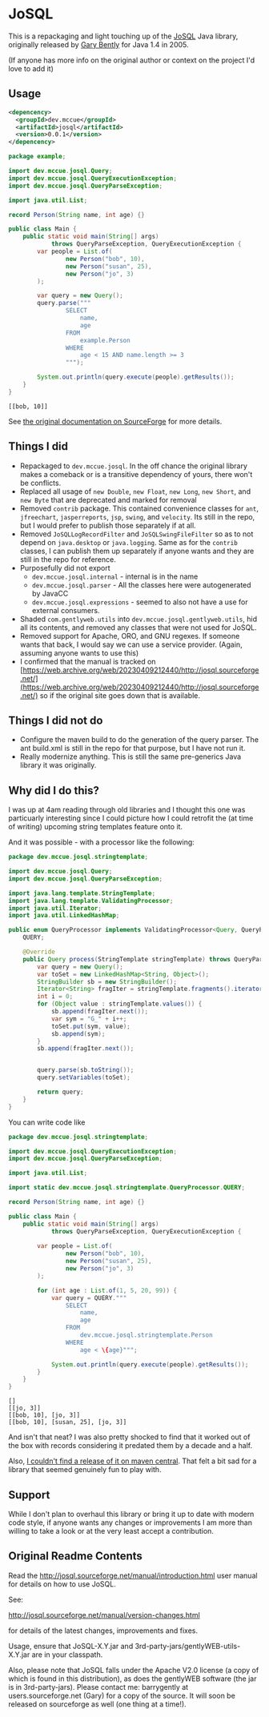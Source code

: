 # JoSQL

This is a repackaging and light touching up of the [JoSQL](http://josql.sourceforge.net/manual/introduction.html)
Java library, originally released by [Gary Bently](https://sourceforge.net/u/barrygently/profile/) for Java 1.4 in 2005.

(If anyone has more info on the original author or context on the project I'd love to add it)

## Usage

```xml
<depencency>
  <groupId>dev.mccue</groupId>
  <artifactId>josql</artifactId>
  <version>0.0.1</version>
</depencency>
```

```java
package example;

import dev.mccue.josql.Query;
import dev.mccue.josql.QueryExecutionException;
import dev.mccue.josql.QueryParseException;

import java.util.List;

record Person(String name, int age) {}

public class Main {
    public static void main(String[] args)
            throws QueryParseException, QueryExecutionException {
        var people = List.of(
                new Person("bob", 10),
                new Person("susan", 25),
                new Person("jo", 3)
        );

        var query = new Query();
        query.parse("""
                SELECT
                    name,
                    age
                FROM
                    example.Person
                WHERE
                    age < 15 AND name.length >= 3
                """);

        System.out.println(query.execute(people).getResults());
    }
}
```

```
[[bob, 10]]
```

See [the original documentation on SourceForge](https://josql.sourceforge.net/manual/introduction.html) for more details.

## Things I did
* Repackaged to `dev.mccue.josql`. In the off chance the original library makes a comeback or
is a transitive dependency of yours, there won't be conflicts.
* Replaced all usage of `new Double`, `new Float`, `new Long`, `new Short`, and `new Byte` that are deprecated and marked for removal
* Removed `contrib` package. This contained convenience classes for `ant`, `jfreechart`,
`jasperreports`, `jsp`, `swing`, and `velocity`. Its still in the repo, but I would prefer
to publish those separately if at all.
* Removed `JoSQLLogRecordFilter` and `JoSQLSwingFileFilter` so as to not depend on `java.desktop` or `java.logging`.
Same as for the `contrib` classes, I can publish them up separately if anyone wants and they are still in the repo
for reference.
* Purposefully did not export
    * `dev.mccue.josql.internal` - internal is in the name
    * `dev.mccue.josql.parser` - All the classes here were autogenerated by JavaCC
    * `dev.mccue.josql.expressions` - seemed to also not have a use for external consumers.
* Shaded `com.gentlyweb.utils` into `dev.mccue.josql.gentlyweb.utils`, hid all its contents,
and removed any classes that were not used for JoSQL.
* Removed support for Apache, ORO, and GNU regexes. If someone wants that back, I would
say we can use a service provider. (Again, assuming anyone wants to use this)
* I confirmed that the manual is tracked on [https://web.archive.org/web/20230409212440/http://josql.sourceforge.net/](https://web.archive.org/web/20230409212440/http://josql.sourceforge.net/)
so if the original site goes down that is available.

## Things I did not do
* Configure the maven build to do the generation of the query parser. The ant build.xml is
still in the repo for that purpose, but I have not run it.
* Really modernize anything. This is still the same pre-generics Java library it was originally.

## Why did I do this?

I was up at 4am reading through old libraries and I thought this one was particuarly interesting
since I could picture how I could retrofit the (at time of writing) upcoming string templates feature onto it.

And it was possible - with a processor like the following:

```java
package dev.mccue.josql.stringtemplate;

import dev.mccue.josql.Query;
import dev.mccue.josql.QueryParseException;

import java.lang.template.StringTemplate;
import java.lang.template.ValidatingProcessor;
import java.util.Iterator;
import java.util.LinkedHashMap;

public enum QueryProcessor implements ValidatingProcessor<Query, QueryParseException> {
    QUERY;

    @Override
    public Query process(StringTemplate stringTemplate) throws QueryParseException {
        var query = new Query();
        var toSet = new LinkedHashMap<String, Object>();
        StringBuilder sb = new StringBuilder();
        Iterator<String> fragIter = stringTemplate.fragments().iterator();
        int i = 0;
        for (Object value : stringTemplate.values()) {
            sb.append(fragIter.next());
            var sym = "G_" + i++;
            toSet.put(sym, value);
            sb.append(sym);
        }
        sb.append(fragIter.next());


        query.parse(sb.toString());
        query.setVariables(toSet);

        return query;
    }
}
```

You can write code like

```java
package dev.mccue.josql.stringtemplate;

import dev.mccue.josql.QueryExecutionException;
import dev.mccue.josql.QueryParseException;

import java.util.List;

import static dev.mccue.josql.stringtemplate.QueryProcessor.QUERY;

record Person(String name, int age) {}

public class Main {
    public static void main(String[] args) 
            throws QueryParseException, QueryExecutionException {
        
        var people = List.of(
                new Person("bob", 10),
                new Person("susan", 25),
                new Person("jo", 3)
        );

        for (int age : List.of(1, 5, 20, 99)) {
            var query = QUERY."""
                SELECT
                    name,
                    age
                FROM
                    dev.mccue.josql.stringtemplate.Person
                WHERE
                    age < \{age}""";

            System.out.println(query.execute(people).getResults());
        }
    }
}
```

```
[]
[[jo, 3]]
[[bob, 10], [jo, 3]]
[[bob, 10], [susan, 25], [jo, 3]]
```

And isn't that neat? I was also pretty shocked to find that it worked out of the box with
records considering it predated them by a decade and a half.

Also, [I couldn't find a release of it on maven central](https://mvnrepository.com/search?q=josql). That felt a bit sad
for a library that seemed genuinely fun to play with.

## Support

While I don't plan to overhaul this library or bring it up to date with modern code style, if anyone wants any changes
or improvements I am more than willing to take a look or at the very least accept a contribution.

## Original Readme Contents

Read the http://josql.sourceforge.net/manual/introduction.html user manual for details on how to use JoSQL.

See: 

  http://josql.sourceforge.net/manual/version-changes.html

for details of the latest changes, improvements and fixes.

Usage, ensure that JoSQL-X.Y.jar and 3rd-party-jars/gentlyWEB-utils-X.Y.jar are in your classpath.

Also, please note that JoSQL falls under the Apache V2.0 license (a copy of which is found in this distribution), as does the gentlyWEB software (the jar is in 3rd-party-jars).  Please contact me: barrygently at users.sourceforge.net (Gary) for a copy of the source.  It will soon be released on sourceforge as well (one thing at a time!).
